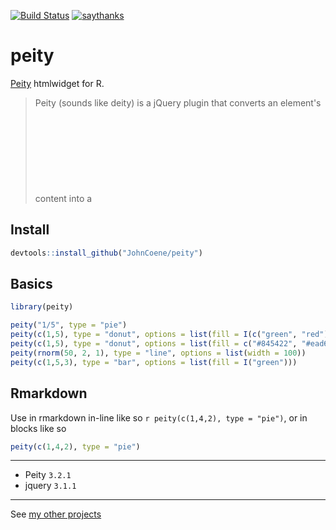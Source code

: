 [![Build Status](https://travis-ci.org/JohnCoene/peity.svg?branch=master)](https://travis-ci.org/JohnCoene/peity)
[![saythanks](https://img.shields.io/badge/say-thanks-ff69b4.svg)](https://saythanks.io/to/JohnCoene)

# peity

[Peity](http://benpickles.github.io/peity/) htmlwidget for R.

> Peity (sounds like deity) is a jQuery plugin that converts an element's content into a <svg> mini pie  donut  line or bar chart  and is compatible with any browser that supports <svg>: Chrome, Firefox, IE9+, Opera, Safari.

## Install

```R
devtools::install_github("JohnCoene/peity")
```

## Basics

```R
library(peity)

peity("1/5", type = "pie")
peity(c(1,5), type = "donut", options = list(fill = I(c("green", "red")), radius = 100))
peity(c(1,5), type = "donut", options = list(fill = c("#845422", "#ead61c"), radius = 50, innerRadius = 40))
peity(rnorm(50, 2, 1), type = "line", options = list(width = 100))
peity(c(1,5,3), type = "bar", options = list(fill = I("green")))
```

## Rmarkdown

Use in rmarkdown in-line like so ``r peity(c(1,4,2), type = "pie")``, or in blocks like so

```R
peity(c(1,4,2), type = "pie")
```

-----------------------------------------------

* Peity `3.2.1`
* jquery `3.1.1`

-----------------------------------------------

See [my other projects](http://johncoene.github.io/projects/)
